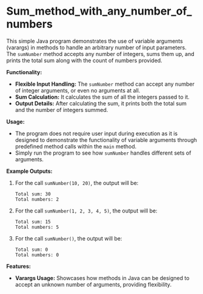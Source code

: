 # Sum_method_with_any_number_of_numbers
This simple Java program demonstrates the use of variable arguments (varargs) in methods to handle an arbitrary number of input parameters.
The `sumNumber` method accepts any number of integers, sums them up, and prints the total sum along with the count of numbers provided.

**Functionality:**

- **Flexible Input Handling:** The `sumNumber` method can accept any number of integer arguments, or even no arguments at all.
- **Sum Calculation:** It calculates the sum of all the integers passed to it.
- **Output Details:** After calculating the sum, it prints both the total sum and the number of integers summed.

**Usage:**

- The program does not require user input during execution as it is designed to demonstrate the functionality of variable arguments through predefined method calls within the `main` method.
- Simply run the program to see how `sumNumber` handles different sets of arguments.

**Example Outputs:**

1. For the call `sumNumber(10, 20)`, the output will be:
   ```
   Total sum: 30
   Total numbers: 2
   ```
2. For the call `sumNumber(1, 2, 3, 4, 5)`, the output will be:
   ```
   Total sum: 15
   Total numbers: 5
   ```
3. For the call `sumNumber()`, the output will be:
   ```
   Total sum: 0
   Total numbers: 0
   ```

**Features:**

- **Varargs Usage:** Showcases how methods in Java can be designed to accept an unknown number of arguments, providing flexibility.

